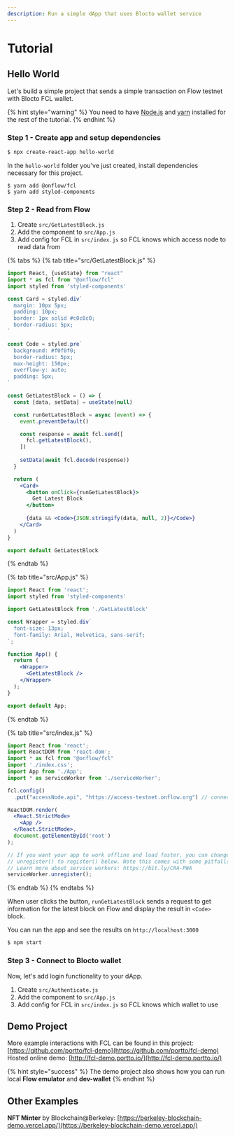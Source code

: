 ```yaml
---
description: Run a simple dApp that uses Blocto wallet service
---
```


# Tutorial

## Hello World

Let's build a simple project that sends a simple transaction on Flow testnet with Blocto FCL wallet.

{% hint style="warning" %}
You need to have [Node.js](https://nodejs.org/zh-tw/download/package-manager/) and [yarn](https://classic.yarnpkg.com/en/docs/install/) installed for the rest of the tutorial.
{% endhint %}

### Step 1 - Create app and setup dependencies

```bash
$ npx create-react-app hello-world
```

In the `hello-world` folder you've just created, install dependencies necessary for this project.

```
$ yarn add @onflow/fcl
$ yarn add styled-components
```

### Step 2 - Read from Flow

1. Create `src/GetLatestBlock.js`
2. Add the component to `src/App.js`
3. Add config for FCL in `src/index.js` so FCL knows which access node to read data from

{% tabs %}
{% tab title="src/GetLatestBlock.js" %}
```jsx
import React, {useState} from "react"
import * as fcl from "@onflow/fcl"
import styled from 'styled-components'

const Card = styled.div`
  margin: 10px 5px;
  padding: 10px;
  border: 1px solid #c0c0c0;
  border-radius: 5px;
`

const Code = styled.pre`
  background: #f0f0f0;
  border-radius: 5px;
  max-height: 150px;
  overflow-y: auto;
  padding: 5px;
`

const GetLatestBlock = () => {
  const [data, setData] = useState(null)

  const runGetLatestBlock = async (event) => {
    event.preventDefault()

    const response = await fcl.send([
      fcl.getLatestBlock(),
    ])
    
    setData(await fcl.decode(response))
  }

  return (
    <Card>
      <button onClick={runGetLatestBlock}>
        Get Latest Block
      </button>
      
      {data && <Code>{JSON.stringify(data, null, 2)}</Code>}
    </Card>
  )
}

export default GetLatestBlock

```
{% endtab %}

{% tab title="src/App.js" %}
```jsx
import React from 'react';
import styled from 'styled-components'

import GetLatestBlock from './GetLatestBlock'

const Wrapper = styled.div`
  font-size: 13px;
  font-family: Arial, Helvetica, sans-serif;
`;

function App() {
  return (
    <Wrapper>
      <GetLatestBlock />
    </Wrapper>
  );
}

export default App;

```
{% endtab %}

{% tab title="src/index.js" %}
```jsx
import React from 'react';
import ReactDOM from 'react-dom';
import * as fcl from "@onflow/fcl"
import './index.css';
import App from './App';
import * as serviceWorker from './serviceWorker';

fcl.config()
  .put("accessNode.api", "https://access-testnet.onflow.org") // connect to Flow testnet

ReactDOM.render(
  <React.StrictMode>
    <App />
  </React.StrictMode>,
  document.getElementById('root')
);

// If you want your app to work offline and load faster, you can change
// unregister() to register() below. Note this comes with some pitfalls.
// Learn more about service workers: https://bit.ly/CRA-PWA
serviceWorker.unregister();

```
{% endtab %}
{% endtabs %}

When user clicks the button, `runGetLatestBlock` sends a request to get information for the latest block on Flow and display the result in `<Code>` block.

You can run the app and see the results on `http://localhost:3000`

```bash
$ npm start
```

### Step 3 - Connect to Blocto wallet

Now, let's add login functionality to your dApp.

1. Create `src/Authenticate.js`
2. Add the component to `src/App.js`
3. Add config for FCL in `src/index.js` so FCL knows which wallet to use



## Demo Project

More example interactions with FCL can be found in this project: [https://github.com/portto/fcl-demo](https://github.com/portto/fcl-demo)  
Hosted online demo: [http://fcl-demo.portto.io/](http://fcl-demo.portto.io/)

{% hint style="success" %}
The demo project also shows how you can run local **Flow emulator** and **dev-wallet**
{% endhint %}

## Other Examples

**NFT Minter** by Blockchain@Berkeley: [https://berkeley-blockchain-demo.vercel.app/](https://berkeley-blockchain-demo.vercel.app/)

